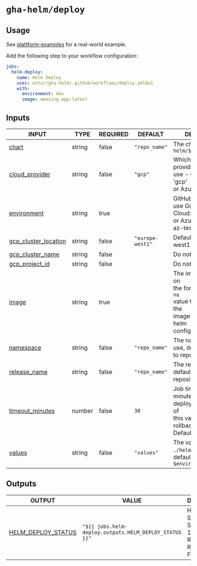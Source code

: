 # `gha-helm/deploy`

## Usage

See [plattform-examples](https://github.com/entur/plattform-examples/blob/main/.github/workflows/cd.yml) for a real-world example.

Add the following step to your workflow configuration:

```yml
jobs:
  helm-deploy:
    name: Helm Deploy
    uses: entur/gha-helm/.github/workflows/deploy.yml@v1
    with:
      environment: dev
      image: amazing-app:latest
```

## Inputs

<!-- AUTO-DOC-INPUT:START - Do not remove or modify this section -->

|                                            INPUT                                             |  TYPE  | REQUIRED |     DEFAULT      |                                                            DESCRIPTION                                                            |
|----------------------------------------------------------------------------------------------|--------|----------|------------------|-----------------------------------------------------------------------------------------------------------------------------------|
|                       <a name="input_chart"></a>[chart](#input_chart)                        | string |  false   |  `"repo_name"`   |                                          The chart, defaults to `helm/$repository_name`                                           |
|          <a name="input_cloud_provider"></a>[cloud_provider](#input_cloud_provider)          | string |  false   |     `"gcp"`      |                         Which cloud service provider to <br>use - Google Cloud: 'gcp' <br>or Azure: 'az'                          |
|              <a name="input_environment"></a>[environment](#input_environment)               | string |   true   |                  |                 GitHub environment to use Google <br>Cloud: (dev, tst, prd) or Azure: (az-dev, az-test, az-prod)                  |
| <a name="input_gcp_cluster_location"></a>[gcp_cluster_location](#input_gcp_cluster_location) | string |  false   | `"europe-west1"` |                                                     Defaults to europe-west1                                                      |
|       <a name="input_gcp_cluster_name"></a>[gcp_cluster_name](#input_gcp_cluster_name)       | string |  false   |                  |                                                       Do not use this input                                                       |
|          <a name="input_gcp_project_id"></a>[gcp_project_id](#input_gcp_project_id)          | string |  false   |                  |                                                       Do not use this input                                                       |
|                       <a name="input_image"></a>[image](#input_image)                        | string |   true   |                  | The image to deploy, on <br>the form app:tag. Use `na` <br>value to skip replacing the <br>image version in the helm <br>config.  |
|                 <a name="input_namespace"></a>[namespace](#input_namespace)                  | string |  false   |  `"repo_name"`   |                                      The namespace to use, defaults <br>to repository name                                        |
|             <a name="input_release_name"></a>[release_name](#input_release_name)             | string |  false   |  `"repo_name"`   |                                        The release name, defaults to <br>repository name                                          |
|        <a name="input_timeout_minutes"></a>[timeout_minutes](#input_timeout_minutes)         | number |  false   |       `30`       |     Job timeout in minutes. Helm <br>deploy timeout is half of <br>this value to enable rollback. <br>Default is 30 minutes.      |
|                      <a name="input_values"></a>[values](#input_values)                      | string |  false   |    `"values"`    |                              The values file in `./helm/$app/env/`, <br>default `$environment.yaml`                               |

<!-- AUTO-DOC-INPUT:END -->

## Outputs

<!-- AUTO-DOC-OUTPUT:START - Do not remove or modify this section -->

|                                          OUTPUT                                          |                         VALUE                          |                                    DESCRIPTION                                     |
|------------------------------------------------------------------------------------------|--------------------------------------------------------|------------------------------------------------------------------------------------|
| <a name="output_HELM_DEPLOY_STATUS"></a>[HELM_DEPLOY_STATUS](#output_HELM_DEPLOY_STATUS) | `"${{ jobs.helm-deploy.outputs.HELM_DEPLOY_STATUS }}"` | Helm Deploy Status 0: Success, <br>1: Failed, 2: Rollback, 3: <br>Rollback Failed  |

<!-- AUTO-DOC-OUTPUT:END -->

